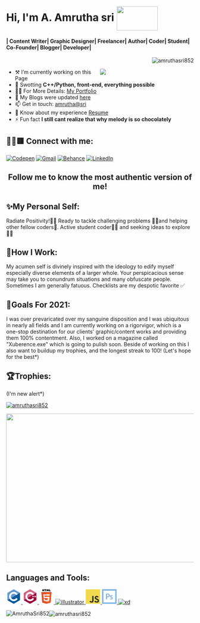 
<h1 align="left">Hi, I'm A. Amrutha sri <img src="https://media.gifs.nl/finding-dory-gifs-buGIgk.gif" align="center" height="65" width="110" >  </h1>
   
#### | Content Writer| Graphic Designer| Freelancer| Author| Coder| Student| Co-Founder| Blogger| Developer| 
 
<p align="right"> <img src="https://komarev.com/ghpvc/?username=amruthasri852&label=Profile%20views&color=0e75b6&style=flat" alt="amruthasri852" /> </p> 
<img align="right" width="50%" src="https://github-readme-stats.vercel.app/api?username=amruthasri852&show_icons=true&locale=en">


-    ⚒️ I’m currently working on this Page
-    🌱 Swotting **C++/Python, front-end, everything possible**
-    👨‍💻 For More Details: [My Portfolio](https://amruthasriamaravat.wixsite.com/my-site)
-    📝 My Blogs were updated [here](https://edhub.in/blogs)
-    📫 Get in touch: [amrutha@sri](amruthasriamaravati852@gmail.com)
-    📄 Know about my experience [Resume](https://drive.google.com/file/d/1HkbM07kadtP4p06cyhOc6V0NSJqHJDGm/view?usp=sharing)
-    ⚡ Fun fact **I still cant realize that why melody is so chocolately**


<h2 align="left"> 🔴🔺🟥 Connect with me: </h2>

[<img alt="Codepen" src="https://img.shields.io/badge/-codepen-%23EABC00.svg?&style=for-the-badge&logo=codepen&logoColor=black"/>](https://codepen.io/amruthasri852)   [<img alt="Gmail" src="https://img.shields.io/badge/-Gmail-red.svg?&style=for-the-badge&logo=gmail&logoColor=white"/>](https://amruthasriamaravati852@gmail.com/)   [<img alt="Behance" src="https://img.shields.io/badge/behance-%230052F2.svg?&style=for-the-badge&logo=behance&logoColor=white"/>](https://www.behance.net/amruthaamarava)    [<img alt="LinkedIn" src="https://img.shields.io/badge/linkedin-%230077B5.svg?&style=for-the-badge&logo=linkedin&logoColor=white"/>](https://www.linkedin.com/in/amrutha-sri-amaravati-918872201/) 

<h2 align="center"> Follow me to know the most authentic version of me!</h2>

<h2 align="left">✨My Personal Self:</h2>             
Radiate Positivity!🤩😄 Ready to tackle challenging problems 🐱‍👤and helping other fellow coders🤗. Active student coder👩‍💻 and seeking ideas to explore🚴‍♀️
 
<h2 align="left">🔮How I Work:</h2>
My acumen self is divinely inspired with the ideology to edify myself especially diverse elements of a larger whole. Your perspicacious sense may take you to conundrum situations and many obfuscate people. Sometimes I am generally fatuous. Checklists are my despotic favorite ✅

<h2 align="left">🎯Goals For 2021:</h2> 
I was over prevaricated over my sanguine disposition and I was ubiquitous in nearly all fields and I am currently working on a rigorvigor, which is a one-stop destination for our clients' graphic/content works and providing them 100% contentment. Also, I worked on a magazine called "Xuberence.exe" which is going to pulish soon. Beside of working on this I also want to buildup my trophies, and the longest streak to 100! (Let's hope for the best*)
 
<h2 align="left">🏆Trophies:</h2>
(I'm new alert*)

<p align="left"> <a href="https://github.com/ryo-ma/github-profile-trophy"><img src="https://github-profile-trophy.vercel.app/?username=amruthasri852" alt="amruthasri852" /></a> </p>

<p align="center"> <img src="https://user-images.githubusercontent.com/81810889/137156378-42e5156d-345a-4157-9c53-b43d99d7829a.gif" align="center" height="400" width="850" > </p>



<h2 align="left"> Languages and Tools: </h2>

<p align="left"> <a href="https://www.cprogramming.com/" target="_blank"> <img src="https://raw.githubusercontent.com/devicons/devicon/master/icons/c/c-original.svg" alt="c" width="40" height="40"/> </a> <a href="https://www.w3schools.com/cpp/" target="_blank"> <img src="https://raw.githubusercontent.com/devicons/devicon/master/icons/cplusplus/cplusplus-original.svg" alt="cplusplus" width="40" height="40"/> </a> <a href="https://www.w3.org/html/" target="_blank"> <img src="https://raw.githubusercontent.com/devicons/devicon/master/icons/html5/html5-original-wordmark.svg" alt="html5" width="40" height="40"/> </a> <a href="https://www.adobe.com/in/products/illustrator.html" target="_blank"> <img src="https://www.vectorlogo.zone/logos/adobe_illustrator/adobe_illustrator-icon.svg" alt="illustrator" width="40" height="40"/> </a> <a href="https://developer.mozilla.org/en-US/docs/Web/JavaScript" target="_blank"> <img src="https://raw.githubusercontent.com/devicons/devicon/master/icons/javascript/javascript-original.svg" alt="javascript" width="40" height="40"/> </a> <a href="https://www.photoshop.com/en" target="_blank"> <img src="https://raw.githubusercontent.com/devicons/devicon/master/icons/photoshop/photoshop-line.svg" alt="photoshop" width="40" height="40"/> </a> <a href="https://www.adobe.com/products/xd.html" target="_blank"> <img src="https://cdn.worldvectorlogo.com/logos/adobe-xd.svg" alt="xd" width="40" height="40"/> </a> </p>

<p align="left"> <img align="left" src="https://github-readme-stats.vercel.app/api/top-langs/?username=AmruthaSri852&layout=compact" alt="AmruthaSri852" height="180" /><img align="center" src="https://github-readme-streak-stats.herokuapp.com/?user=amruthasri852&" alt="amruthasri852" /> </p>


